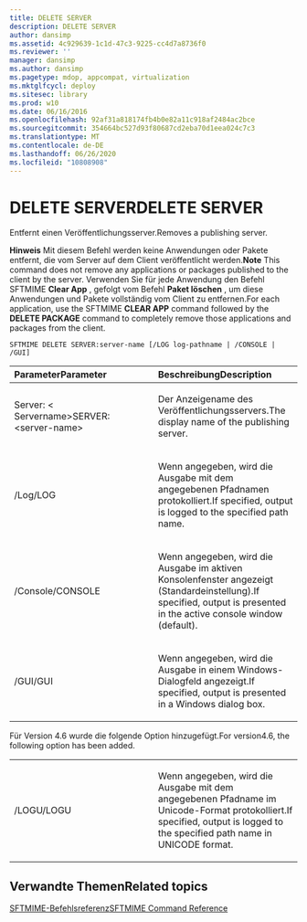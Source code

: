 ```yaml
---
title: DELETE SERVER
description: DELETE SERVER
author: dansimp
ms.assetid: 4c929639-1c1d-47c3-9225-cc4d7a8736f0
ms.reviewer: ''
manager: dansimp
ms.author: dansimp
ms.pagetype: mdop, appcompat, virtualization
ms.mktglfcycl: deploy
ms.sitesec: library
ms.prod: w10
ms.date: 06/16/2016
ms.openlocfilehash: 92af31a818174fb4b0e82a11c918af2484ac2bce
ms.sourcegitcommit: 354664bc527d93f80687cd2eba70d1eea024c7c3
ms.translationtype: MT
ms.contentlocale: de-DE
ms.lasthandoff: 06/26/2020
ms.locfileid: "10808908"
---
```

# <span data-ttu-id="f8ab1-103">DELETE SERVER</span><span class="sxs-lookup"><span data-stu-id="f8ab1-103">DELETE SERVER</span></span>


<span data-ttu-id="f8ab1-104">Entfernt einen Veröffentlichungsserver.</span><span class="sxs-lookup"><span data-stu-id="f8ab1-104">Removes a publishing server.</span></span>

<span data-ttu-id="f8ab1-105">**Hinweis**  Mit diesem Befehl werden keine Anwendungen oder Pakete entfernt, die vom Server auf dem Client veröffentlicht werden.</span><span class="sxs-lookup"><span data-stu-id="f8ab1-105">**Note** This command does not remove any applications or packages published to the client by the server.</span></span> <span data-ttu-id="f8ab1-106">Verwenden Sie für jede Anwendung den Befehl SFTMIME **Clear App** , gefolgt vom Befehl **Paket löschen** , um diese Anwendungen und Pakete vollständig vom Client zu entfernen.</span><span class="sxs-lookup"><span data-stu-id="f8ab1-106">For each application, use the SFTMIME **CLEAR APP** command followed by the **DELETE PACKAGE** command to completely remove those applications and packages from the client.</span></span>

 

`SFTMIME DELETE SERVER:server-name [/LOG log-pathname | /CONSOLE | /GUI]`

<table>
<colgroup>
<col width="50%" />
<col width="50%" />
</colgroup>
<thead>
<tr class="header">
<th align="left"><span data-ttu-id="f8ab1-107">Parameter</span><span class="sxs-lookup"><span data-stu-id="f8ab1-107">Parameter</span></span></th>
<th align="left"><span data-ttu-id="f8ab1-108">Beschreibung</span><span class="sxs-lookup"><span data-stu-id="f8ab1-108">Description</span></span></th>
</tr>
</thead>
<tbody>
<tr class="odd">
<td align="left"><p><span data-ttu-id="f8ab1-109">Server: &lt; Servername&gt;</span><span class="sxs-lookup"><span data-stu-id="f8ab1-109">SERVER:&lt;server-name&gt;</span></span></p></td>
<td align="left"><p><span data-ttu-id="f8ab1-110">Der Anzeigename des Veröffentlichungsservers.</span><span class="sxs-lookup"><span data-stu-id="f8ab1-110">The display name of the publishing server.</span></span></p></td>
</tr>
<tr class="even">
<td align="left"><p><span data-ttu-id="f8ab1-111">/Log</span><span class="sxs-lookup"><span data-stu-id="f8ab1-111">/LOG</span></span></p></td>
<td align="left"><p><span data-ttu-id="f8ab1-112">Wenn angegeben, wird die Ausgabe mit dem angegebenen Pfadnamen protokolliert.</span><span class="sxs-lookup"><span data-stu-id="f8ab1-112">If specified, output is logged to the specified path name.</span></span></p></td>
</tr>
<tr class="odd">
<td align="left"><p><span data-ttu-id="f8ab1-113">/Console</span><span class="sxs-lookup"><span data-stu-id="f8ab1-113">/CONSOLE</span></span></p></td>
<td align="left"><p><span data-ttu-id="f8ab1-114">Wenn angegeben, wird die Ausgabe im aktiven Konsolenfenster angezeigt (Standardeinstellung).</span><span class="sxs-lookup"><span data-stu-id="f8ab1-114">If specified, output is presented in the active console window (default).</span></span></p></td>
</tr>
<tr class="even">
<td align="left"><p><span data-ttu-id="f8ab1-115">/GUI</span><span class="sxs-lookup"><span data-stu-id="f8ab1-115">/GUI</span></span></p></td>
<td align="left"><p><span data-ttu-id="f8ab1-116">Wenn angegeben, wird die Ausgabe in einem Windows-Dialogfeld angezeigt.</span><span class="sxs-lookup"><span data-stu-id="f8ab1-116">If specified, output is presented in a Windows dialog box.</span></span></p></td>
</tr>
</tbody>
</table>

 

<span data-ttu-id="f8ab1-117">Für Version 4.6 wurde die folgende Option hinzugefügt.</span><span class="sxs-lookup"><span data-stu-id="f8ab1-117">For version4.6, the following option has been added.</span></span>

<table>
<colgroup>
<col width="50%" />
<col width="50%" />
</colgroup>
<tbody>
<tr class="odd">
<td align="left"><p><span data-ttu-id="f8ab1-118">/LOGU</span><span class="sxs-lookup"><span data-stu-id="f8ab1-118">/LOGU</span></span></p></td>
<td align="left"><p><span data-ttu-id="f8ab1-119">Wenn angegeben, wird die Ausgabe mit dem angegebenen Pfadname im Unicode-Format protokolliert.</span><span class="sxs-lookup"><span data-stu-id="f8ab1-119">If specified, output is logged to the specified path name in UNICODE format.</span></span></p></td>
</tr>
</tbody>
</table>

 

## <span data-ttu-id="f8ab1-120">Verwandte Themen</span><span class="sxs-lookup"><span data-stu-id="f8ab1-120">Related topics</span></span>


[<span data-ttu-id="f8ab1-121">SFTMIME-Befehlsreferenz</span><span class="sxs-lookup"><span data-stu-id="f8ab1-121">SFTMIME Command Reference</span></span>](sftmime--command-reference.md)

 

 






